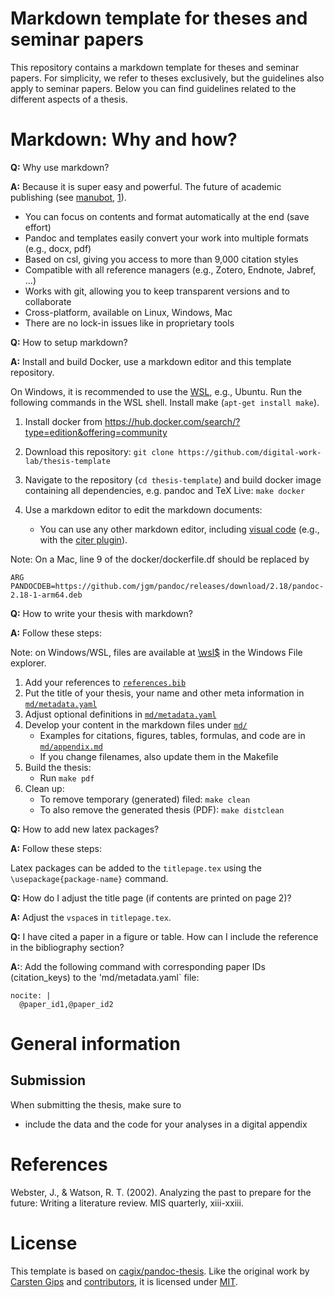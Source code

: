 # Markdown template for theses and seminar papers

This repository contains a markdown template for theses and seminar papers. For simplicity, we refer to theses exclusively, but the guidelines also apply to seminar papers. Below you can find guidelines related to the different aspects of a thesis.

# Markdown: Why and how?

**Q:** Why use markdown?

**A:** Because it is super easy and powerful. The future of academic publishing (see [manubot](https://manubot.org/), [1](https://journals.plos.org/ploscompbiol/article?id=10.1371/journal.pcbi.1007128)).

- You can focus on contents and format automatically at the end (save effort)
- Pandoc and templates easily convert your work into multiple formats (e.g., docx, pdf)
- Based on csl, giving you access to more than 9,000 citation styles
- Compatible with all reference managers (e.g., Zotero, Endnote, Jabref, ...)
- Works with git, allowing you to keep transparent versions and to collaborate
- Cross-platform, available on Linux, Windows, Mac
- There are no lock-in issues like in proprietary tools

**Q:** How to setup markdown?

**A:** Install and build Docker, use a markdown editor and this template repository.

On Windows, it is recommended to use the [WSL](https://learn.microsoft.com/de-de/training/modules/get-started-with-windows-subsystem-for-linux/2-enable-and-install), e.g., Ubuntu. Run the following commands in the WSL shell. Install make (`apt-get install make`).

1.  Install docker from <https://hub.docker.com/search/?type=edition&offering=community>
2.  Download this repository: `git clone https://github.com/digital-work-lab/thesis-template`
3.  Navigate to the repository (`cd thesis-template`) and build docker image containing all dependencies, e.g. pandoc and TeX Live: `make docker`
4.  Use a markdown editor to edit the markdown documents:

    - You can use any other markdown editor, including [visual code](https://code.visualstudio.com/) (e.g., with the [citer plugin](https://marketplace.visualstudio.com/items?itemName=notZaki.pandocciter)).

Note: On a Mac, line 9 of the docker/dockerfile.df should be replaced by

```
ARG PANDOCDEB=https://github.com/jgm/pandoc/releases/download/2.18/pandoc-2.18-1-arm64.deb
```

**Q:** How to write your thesis with markdown?

**A:** Follow these steps:

Note: on Windows/WSL, files are available at [\\wsl$](https://learn.microsoft.com/en-us/windows/wsl/filesystems) in the Windows File explorer.

1.  Add your references to [`references.bib`](references.bib)
2.  Put the title of your thesis, your name and other meta information in [`md/metadata.yaml`](md/metadata.yaml)
3.  Adjust optional definitions in [`md/metadata.yaml`](md/metadata.yaml)
4.  Develop your content in the markdown files under [`md/`](md)
    *   Examples for citations, figures, tables, formulas, and code are in [`md/appendix.md`](md/appendix.md)
    *   If you change filenames, also update them in the Makefile
5.  Build the thesis:
    *   Run `make pdf`
6.  Clean up:
    *   To remove temporary (generated) filed: `make clean`
    *   To also remove the generated thesis (PDF): `make distclean`

**Q:** How to add new latex packages?

**A:** Follow these steps:

Latex packages can be added to the `titlepage.tex` using the `\usepackage{package-name}` command.

**Q:** How do I adjust the title page (if contents are printed on page 2)?

**A:** Adjust the `vspace`s in `titlepage.tex`.

**Q:** I have cited a paper in a figure or table. How can I include the reference in the bibliography section?

**A:**: Add the following command with corresponding paper IDs (citation_keys) to the 'md/metadata.yaml` file:

```
nocite: |
  @paper_id1,@paper_id2
```

# General information

## Submission

When submitting the thesis, make sure to
- include the data and the code for your analyses in a digital appendix

# References

Webster, J., & Watson, R. T. (2002). Analyzing the past to prepare for the future: Writing a literature review. MIS quarterly, xiii-xxiii.


# License

This template is based on [cagix/pandoc-thesis](https://github.com/cagix/pandoc-thesis). Like the original work by [Carsten Gips](https://github.com/cagix) and [contributors](https://github.com/cagix/pandoc-thesis/graphs/contributors), it is licensed under [MIT](https://opensource.org/licenses/MIT).

